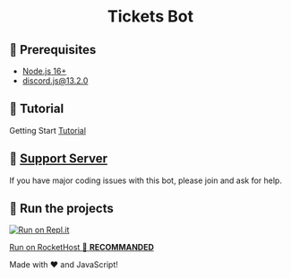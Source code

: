 <h1 align="center">Tickets Bot</h1>

## 🚧 Prerequisites

- [Node.js 16+](https://nodejs.org/en/download/)
- [discord.js@13.2.0](https://www.npmjs.com/package/discord.js/v/13.2.0)

## 📝 Tutorial

Getting Start [Tutorial](https://ticketsbot.rocketdev.host)

## 📝 [Support Server](https://discord.gg/XBnRvZaHcc)

If you have major coding issues with this bot, please join and ask for help.

## 💨 Run the projects

[![Run on Repl.it](https://replit.com/badge/github/DiscordBot/DiscordTickets)](https://repl.it/github/Ryan0204/Tickets-Bot)

[Run on RocketHost 🚀 **RECOMMANDED**](https://login.rocketdev.host)

Made with :heart: and JavaScript!
